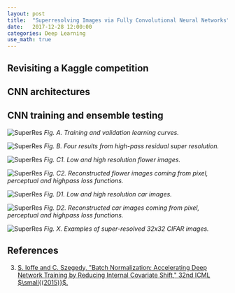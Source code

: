 ```yaml
---
layout: post
title:  "Superresolving Images via Fully Convolutional Neural Networks"
date:   2017-12-28 12:00:00
categories: Deep Learning
use_math: true
---
```


## Revisiting a Kaggle competition

## CNN architectures

## CNN training and ensemble testing

![SuperRes]({{site.url}}/blog/images/superres/train_valid_error.png)
*Fig. A.  Training and validation learning curves.*

![SuperRes]({{site.url}}/blog/images/superres/highpass_montage.jpg)
*Fig. B.  Four results from high-pass residual super resolution.*

![SuperRes]({{site.url}}/blog/images/superres/padded_lores_hires_flower.jpg)
*Fig. C1.  Low and high resolution flower images.*

![SuperRes]({{site.url}}/blog/images/superres/montage_flower.jpg)
*Fig. C2.  Reconstructed flower images coming from pixel, perceptual and
highpass loss functions.*

![SuperRes]({{site.url}}/blog/images/superres/padded_lores_hires_cars.jpg)
*Fig. D1.  Low and high resolution car images.*

![SuperRes]({{site.url}}/blog/images/superres/montage_cars.jpg)
*Fig. D2.  Reconstructed car images coming from pixel, perceptual and
highpass loss functions.*



![SuperRes]({{site.url}}/blog/images/superres/montage_cifar.png)
*Fig. X.  Examples of super-resolved 32x32 CIFAR images.*


## References

3.  [S. Ioffe and C. Szegedy, "Batch Normalization: Accelerating Deep
Network Training by Reducing Internal Covariate Shift," 32nd ICML 
$\small{(2015)}$.](https://arxiv.org/abs/1502.03167)
